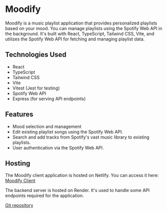 # Moodify

Moodify is a music playlist application that provides personalized playlists based on your mood. You can manage playlists using the Spotify Web API in the background.
It's built with React, TypeScript, Tailwind CSS, Vite, and utilizes the Spotify Web API for fetching and managing playlist data.

## Technologies Used

- React
- TypeScript
- Tailwind CSS
- Vite
- Vitest (Jest for testing)
- Spotify Web API
- Express (for serving API endpoints)

## Features

- Mood selection and management
- Edit existing playlist songs using the Spotify Web API.
- Search and add tracks from Spotify's vast music library to existing playlists.
- User authentication via the Spotify Web API.

## Hosting

The Moodify client application is hosted on Netlify. You can access it here: [Moodify Client](https://moodify-client.netlify.app/)

The backend server is hosted on Render. It's used to handle some API endpoints required for the application.

[Git repository](https://github.com/jovan6jovan/moodify-client)
